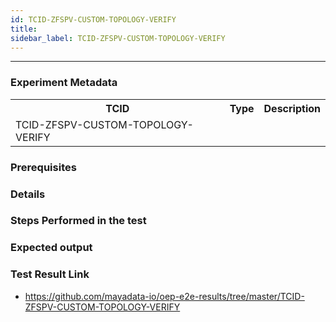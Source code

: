 ```yaml
---
id: TCID-ZFSPV-CUSTOM-TOPOLOGY-VERIFY
title: 
sidebar_label: TCID-ZFSPV-CUSTOM-TOPOLOGY-VERIFY
---
```

------

### Experiment Metadata

<table>
  <tr>
    <th> TCID </th>
    <th> Type </th>
    <th> Description </th>
  </tr>
  <tr>
    <td>TCID-ZFSPV-CUSTOM-TOPOLOGY-VERIFY</td>
    <td></td>
    <td></td>
  </tr>
</table>

### Prerequisites


### Details


### Steps Performed in the test



### Expected output


### Test Result Link

- https://github.com/mayadata-io/oep-e2e-results/tree/master/TCID-ZFSPV-CUSTOM-TOPOLOGY-VERIFY

